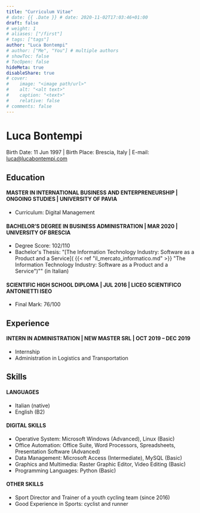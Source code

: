 ```yaml
---
title: "Curriculum Vitae"
# date: {{ .Date }} # date: 2020-11-02T17:03:46+01:00
draft: false
# weight: 1
# aliases: ["/first"]
# tags: ["tags"]
author: "Luca Bontempi"
# author: ["Me", "You"] # multiple authors
# showToc: false
# TocOpen: false
hideMeta: true
disableShare: true
# cover:
#    image: "<image path/url>"
#    alt: "<alt text>"
#    caption: "<text>"
#    relative: false
# comments: false
---
```


# Luca Bontempi
Birth Date: 11 Jun 1997 | Birth Place: Brescia, Italy | E-mail: [luca@lucabontempi.com](mailto:luca@lucabontempi.com)


## Education
#### MASTER IN INTERNATIONAL BUSINESS AND ENTERPRENEURSHIP | ONGOING STUDIES | UNIVERSITY OF PAVIA
-   Curriculum: Digital Management

#### BACHELOR’S DEGREE IN BUSINESS ADMINISTRATION | MAR 2020 | UNIVERSITY OF BRESCIA
-   Degree Score: 102/110
-   Bachelor's Thesis: "[The Information Technology Industry: Software as a Product and a Service]( {{< ref "il_mercato_informatico.md" >}} "The Information Technology Industry: Software as a Product and a Service")"" (in Italian)

#### SCIENTIFIC HIGH SCHOOL DIPLOMA | JUL 2016 | LICEO SCIENTIFICO ANTONIETTI ISEO
-   Final Mark: 76/100


## Experience
#### INTERN IN ADMINISTRATION | NEW MASTER SRL | OCT 2019 – DEC 2019
-   Internship
-   Administration in Logistics and Transportation


## Skills
#### LANGUAGES
-   Italian (native)
-   English (B2)

#### DIGITAL SKILLS
-   Operative System: Microsoft Windows (Advanced), Linux (Basic)
-   Office Automation: Office Suite, Word Processors, Spreadsheets, Presentation Software (Advanced)
-   Data Management: Microsoft Access (Intermediate), MySQL (Basic)
-   Graphics and Multimedia: Raster Graphic Editor, Video Editing (Basic)
-   Programming Languages: Python (Basic)

#### OTHER SKILLS
-   Sport Director and Trainer of a youth cycling team (since 2016)
-   Good Experience in Sports: cyclist and runner
